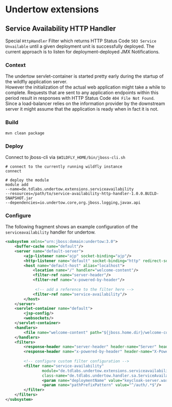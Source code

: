 # Undertow extensions

## Service Availability HTTP Handler

Special `HttpHandler` Filter which returns HTTP Status Code `503 Service Unvailable`
until a given deployment unit is successfully deployed. 
The current approach is to listen for deployment-deployed JMX Notifications. 

### Context
The undertow servlet-container is started pretty early during the startup of the wildfly application server.  
However the initialization of the actual web application might take a while to complete. 
Requests that are sent to any application endpoints within this period result in responses with HTTP Status Code `404 File Not Found`.
Since a load-balancer relies on the information provider by the downstream server it might assume that the application 
is ready when in fact it is not.

### Build

```
mvn clean package
```

### Deploy

Connect to jboss-cli via `$WILDFLY_HOME/bin/jboss-cli.sh`
```
# connect to the currently running wildfly instance
connect 

# deploy the module
module add 
--name=de.tdlabs.undertow.extensions.serviceavailability
--resources=/path/to/service-availability-http-handler-1.0.0.BUILD-SNAPSHOT.jar
--dependencies=io.undertow.core,org.jboss.logging,javax.api
```

### Configure
The following fragment shows an example configuration of the `serviceavailability` handler for undertow.
```xml
<subsystem xmlns="urn:jboss:domain:undertow:3.0">
    <buffer-cache name="default"/>
    <server name="default-server">
        <ajp-listener name="ajp" socket-binding="ajp"/>
        <http-listener name="default" socket-binding="http" redirect-socket="https"/>
        <host name="default-host" alias="localhost">
            <location name="/" handler="welcome-content"/>
            <filter-ref name="server-header"/>
            <filter-ref name="x-powered-by-header"/>
            
             <!-- add a reference to the filter here -->
            <filter-ref name="service-availability"/>
        </host>
    </server>
    <servlet-container name="default">
        <jsp-config/>
        <websockets/>
    </servlet-container>
    <handlers>
        <file name="welcome-content" path="${jboss.home.dir}/welcome-content"/>
    </handlers>
    <filters>
        <response-header name="server-header" header-name="Server" header-value="WildFly/10"/>
        <response-header name="x-powered-by-header" header-name="X-Powered-By" header-value="Undertow/1"/>
        
        <!-- configure custom filter configuration -->
        <filter name="service-availability"  
                module="de.tdlabs.undertow.extensions.serviceavailability" 
                class-name="de.tdlabs.undertow.handler.sa.ServiceAvailabilityHandler">
                <param name="deploymentName" value="keycloak-server.war"/>
                <param name="pathPrefixPattern" value="^/auth/.*$"/>
        </filter>
    </filters>
</subsystem>

```